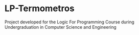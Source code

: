 # LP-Termometros
Project developed for the Logic For Programming Course during Undergraduation in Computer Science and Engineering
